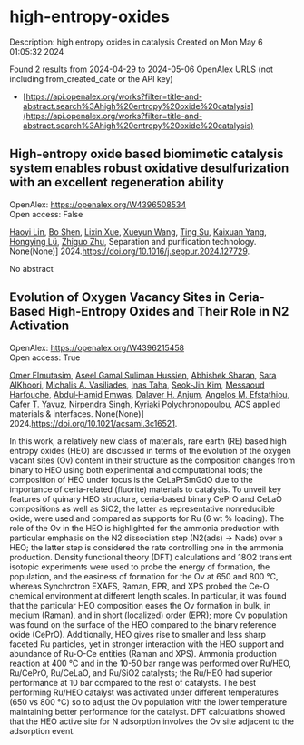 # high-entropy-oxides
Description: high entropy oxides in catalysis
Created on Mon May  6 01:05:32 2024

Found 2 results from 2024-04-29 to 2024-05-06
OpenAlex URLS (not including from_created_date or the API key)
- [https://api.openalex.org/works?filter=title-and-abstract.search%3Ahigh%20entropy%20oxide%20catalysis](https://api.openalex.org/works?filter=title-and-abstract.search%3Ahigh%20entropy%20oxide%20catalysis)

## High-entropy oxide based biomimetic catalysis system enables robust oxidative desulfurization with an excellent regeneration ability   

OpenAlex: https://openalex.org/W4396508534    
Open access: False
    
[Haoyi Lin](https://openalex.org/A5021686620), [Bo Shen](https://openalex.org/A5015341679), [Lixin Xue](https://openalex.org/A5047098061), [Xueyun Wang](https://openalex.org/A5062410995), [Ting Su](https://openalex.org/A5013955092), [Kaixuan Yang](https://openalex.org/A5052219648), [Hongying Lü](https://openalex.org/A5069349716), [Zhiguo Zhu](https://openalex.org/A5058780747), Separation and purification technology. None(None)] 2024.https://doi.org/10.1016/j.seppur.2024.127729.
    
No abstract    

    

## Evolution of Oxygen Vacancy Sites in Ceria-Based High-Entropy Oxides and Their Role in N2 Activation   

OpenAlex: https://openalex.org/W4396215458    
Open access: True
    
[Omer Elmutasim](https://openalex.org/A5062810492), [Aseel Gamal Suliman Hussien](https://openalex.org/A5000917380), [Abhishek Sharan](https://openalex.org/A5031495778), [Sara AlKhoori](https://openalex.org/A5031015784), [Michalis A. Vasiliades](https://openalex.org/A5014177788), [Inas Taha](https://openalex.org/A5036320221), [Seok‐Jin Kim](https://openalex.org/A5026385956), [Messaoud Harfouche](https://openalex.org/A5073269272), [Abdul‐Hamid Emwas](https://openalex.org/A5046522347), [Dalaver H. Anjum](https://openalex.org/A5037684463), [Angelos M. Efstathiou](https://openalex.org/A5091258830), [Cafer T. Yavuz](https://openalex.org/A5005092754), [Nirpendra Singh](https://openalex.org/A5017583868), [Kyriaki Polychronopoulou](https://openalex.org/A5008059915), ACS applied materials & interfaces. None(None)] 2024.https://doi.org/10.1021/acsami.3c16521.
    
In this work, a relatively new class of materials, rare earth (RE) based high entropy oxides (HEO) are discussed in terms of the evolution of the oxygen vacant sites (Ov) content in their structure as the composition changes from binary to HEO using both experimental and computational tools; the composition of HEO under focus is the CeLaPrSmGdO due to the importance of ceria-related (fluorite) materials to catalysis. To unveil key features of quinary HEO structure, ceria-based binary CePrO and CeLaO compositions as well as SiO2, the latter as representative nonreducible oxide, were used and compared as supports for Ru (6 wt % loading). The role of the Ov in the HEO is highlighted for the ammonia production with particular emphasis on the N2 dissociation step (N2(ads) → Nads) over a HEO; the latter step is considered the rate controlling one in the ammonia production. Density functional theory (DFT) calculations and 18O2 transient isotopic experiments were used to probe the energy of formation, the population, and the easiness of formation for the Ov at 650 and 800 °C, whereas Synchrotron EXAFS, Raman, EPR, and XPS probed the Ce-O chemical environment at different length scales. In particular, it was found that the particular HEO composition eases the Ov formation in bulk, in medium (Raman), and in short (localized) order (EPR); more Ov population was found on the surface of the HEO compared to the binary reference oxide (CePrO). Additionally, HEO gives rise to smaller and less sharp faceted Ru particles, yet in stronger interaction with the HEO support and abundance of Ru-O-Ce entities (Raman and XPS). Ammonia production reaction at 400 °C and in the 10-50 bar range was performed over Ru/HEO, Ru/CePrO, Ru/CeLaO, and Ru/SiO2 catalysts; the Ru/HEO had superior performance at 10 bar compared to the rest of catalysts. The best performing Ru/HEO catalyst was activated under different temperatures (650 vs 800 °C) so to adjust the Ov population with the lower temperature maintaining better performance for the catalyst. DFT calculations showed that the HEO active site for N adsorption involves the Ov site adjacent to the adsorption event.    

    
